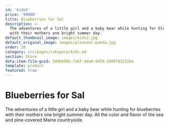 ```yaml
---
id: 'kids5'
price: '99000'
title: Blueberries for Sal
description: >-
  The adventures of a little girl and a baby bear while hunting for blueberries
  with their mothers one bright summer day.
default_thumbnail_image: images/kids2.jpg
default_original_image: images/pleasant-panda.jpg
order: 20
category: src/pages/category/kids.md
section: Store
data-item-file-guid: 599bb96b-fa6f-4da0-9459-1009783251be
template: product
featured: true
---
```


# Blueberries for Sal

The adventures of a little girl and a baby bear while hunting for blueberries with their mothers one bright summer day. All the color and flavor of the sea and pine-covered Maine countryside.